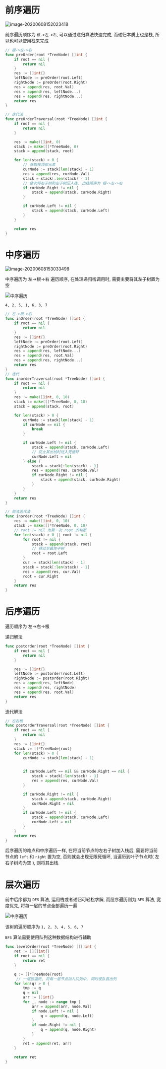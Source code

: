 # 前序遍历

![image-20200608152023418](.images/image-20200608152023418.png)

前序遍历顺序为 `根->左->右`, 可以通过递归算法快速完成, 而递归本质上也是栈, 所以也可以使用栈来完成

```go
// 根->左->右
func preOrder(root *TreeNode) []int {
	if root == nil {
		return nil
	}
	res := []int{}
	leftNode := preOrder(root.Left)
	rightNode := preOrder(root.Right)
    res = append(res, root.Val)
	res = append(res, leftNode...)
	res = append(res, rightNode...)
	return res
}

// 迭代法
func preOrderTraversal(root *TreeNode) []int {
	if root == nil {
		return nil
	}

	res := make([]int, 0)
	stack := make([]*TreeNode, 0)
	stack = append(stack, root)

	for len(stack) > 0 {
        // 获取栈顶部元素
		curNode := stack[len(stack) - 1]
		res = append(res, curNode.Val)
		stack = stack[:len(stack) - 1]
        // 依次将右子树和左子树压入栈, 出栈顺序为 根->左->右
		if curNode.Right != nil {
			stack = append(stack, curNode.Right)
		}

		if curNode.Left != nil {
			stack = append(stack, curNode.Left)
		}
	}

	return res
}
```

# 中序遍历

![image-20200608153033498](.images/image-20200608153033498.png)

中序遍历为 左->根->右 遍历顺序, 在处理递归栈调用时, 需要主要将其左子树置为空

![中序遍历](.images/06eddcac9277efdbbd338b5069e836bbb2e8eb4c4fbf145025f3ab1a52263912.png)

`4, 2, 5, 1, 6, 3, 7`

```go
// 左->根->右
func inOrder(root *TreeNode) []int {
	if root == nil {
		return nil
	}
	res := []int{}
	leftNode := preOrder(root.Left)
	rightNode := preOrder(root.Right)
	res = append(res, leftNode...)
	res = append(res, root.Val)
	res = append(res, rightNode...)
	return res
}
// 迭代
func inorderTraversal(root *TreeNode) []int {
	if root == nil {
		return nil
	}
	res := make([]int, 0, 10)
	stack := make([]*TreeNode, 0, 10)
	stack = append(stack, root)

	for len(stack) > 0 {
		curNode := stack[len(stack) - 1]
		if curNode == nil {
			break
		}

		if curNode.Left != nil {
			stack = append(stack, curNode.Left)
            // 防止其出栈时进入死循环
			curNode.Left = nil
		} else {
			stack = stack[:len(stack) - 1]
			res = append(res, curNode.Val)
			if curNode.Right != nil {
				stack = append(stack, curNode.Right)
			}
		}
	}
	return res
}
```

```go
// 简洁迭代法
func inorder(root *TreeNode) []int {
	res := make([]int, 0, 10)
	stack := make([]*TreeNode, 0, 10)
	// root != nil 为第一次 root 的判断
	for len(stack) > 0 || root != nil {
		for root != nil {
			stack = append(stack, root)
            // 移动至最左子树
			root = root.Left
		}
		cur := stack[len(stack) - 1]
		stack = stack[:len(stack) - 1]
		res = append(res, cur.Val)
		root = cur.Right
	}
	return res
}
```

# 后序遍历

遍历顺序为 左->右->根

递归解法

```go
func postorder(root *TreeNode) []int {
	if root == nil {
		return nil
	}

	res := []int{}
	leftNode := postorder(root.Left)
	rightNode := postorder(root.Right)
	res = append(res, leftNode)
	res = append(res, rightNode)
	res = append(res, root.Val)
	return res
}
```

迭代解法

```go
// 左右根
func postorderTraversal(root *TreeNode) []int {
	if root == nil {
		return nil
	}
	res := []int{}
	stack := []*TreeNode{root}
	for len(stack) > 0 {
		curNode := stack[len(stack) - 1]

		
		if curNode.Left == nil && curNode.Right == nil {
			stack = stack[:len(stack) - 1]
			res = append(res, curNode.Val)
		}

		if curNode.Right != nil {
			stack = append(stack, curNode.Right)
			curNode.Right = nil
		}
		if curNode.Left != nil {
			stack = append(stack, curNode.Left)
			curNode.Left = nil
		}
	}
	return res
}
```

后序遍历的难点和中序遍历一样, 在将当前节点的左右子树加入栈后, 需要将当前节点的 `left` 和 `right` 置为空, 否则就会出现无限死循环, 当遍历到叶子节点时( 左右子树均为空 ), 则将其出栈.



# 层次遍历

前中后序都为 `DFS` 算法, 运用栈或者递归可轻松求解, 而层序遍历则为 `BFS` 算法, 宽度优先, 将每一层的节点全部遍历一遍

![中序遍历](.images/06eddcac9277efdbbd338b5069e836bbb2e8eb4c4fbf145025f3ab1a52263912.png)

该树的遍历顺序为 `1, 2, 3, 4, 5, 6, 7`

`BFS`  算法需要使用队列这种数据结构进行辅助

```go
func levelOrder(root *TreeNode) [][]int {
	ret := [][]int{}
	if root == nil {
		return ret
	}

	q := []*TreeNode{root}
     // 一层层遍历, 将每一层节点加入队列中, 同时使队首出列
    for len(q) > 0 {
        tmp := q
        q = nil 
        arr := []int{}
        for _, node := range tmp {
            arr = append(arr, node.Val)
            if node.Left != nil {
                q = append(q, node.Left)
            }
            if node.Right != nil {
                q = append(q, node.Right)
            }
        }
        ret = append(ret, arr)
    }

	return ret
}
```

